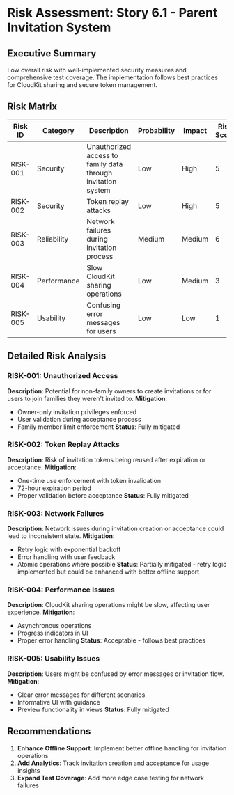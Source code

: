 # Risk Assessment: Story 6.1 - Parent Invitation System

## Executive Summary

Low overall risk with well-implemented security measures and comprehensive test coverage. The implementation follows best practices for CloudKit sharing and secure token management.

## Risk Matrix

| Risk ID | Category | Description | Probability | Impact | Risk Score | Mitigation Status |
|---------|----------|-------------|-------------|--------|------------|-------------------|
| RISK-001 | Security | Unauthorized access to family data through invitation system | Low | High | 5 | Mitigated |
| RISK-002 | Security | Token replay attacks | Low | High | 5 | Mitigated |
| RISK-003 | Reliability | Network failures during invitation process | Medium | Medium | 6 | Partially Mitigated |
| RISK-004 | Performance | Slow CloudKit sharing operations | Low | Medium | 3 | Acceptable |
| RISK-005 | Usability | Confusing error messages for users | Low | Low | 1 | Mitigated |

## Detailed Risk Analysis

### RISK-001: Unauthorized Access
**Description**: Potential for non-family owners to create invitations or for users to join families they weren't invited to.
**Mitigation**: 
- Owner-only invitation privileges enforced
- User validation during acceptance process
- Family member limit enforcement
**Status**: Fully mitigated

### RISK-002: Token Replay Attacks
**Description**: Risk of invitation tokens being reused after expiration or acceptance.
**Mitigation**:
- One-time use enforcement with token invalidation
- 72-hour expiration period
- Proper validation before acceptance
**Status**: Fully mitigated

### RISK-003: Network Failures
**Description**: Network issues during invitation creation or acceptance could lead to inconsistent state.
**Mitigation**:
- Retry logic with exponential backoff
- Error handling with user feedback
- Atomic operations where possible
**Status**: Partially mitigated - retry logic implemented but could be enhanced with better offline support

### RISK-004: Performance Issues
**Description**: CloudKit sharing operations might be slow, affecting user experience.
**Mitigation**:
- Asynchronous operations
- Progress indicators in UI
- Proper error handling
**Status**: Acceptable - follows best practices

### RISK-005: Usability Issues
**Description**: Users might be confused by error messages or invitation flow.
**Mitigation**:
- Clear error messages for different scenarios
- Informative UI with guidance
- Preview functionality in views
**Status**: Fully mitigated

## Recommendations

1. **Enhance Offline Support**: Implement better offline handling for invitation operations
2. **Add Analytics**: Track invitation creation and acceptance for usage insights
3. **Expand Test Coverage**: Add more edge case testing for network failures